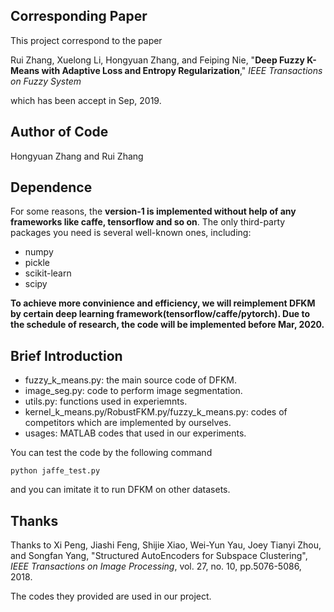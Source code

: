 ## Corresponding Paper

This project correspond to the paper

Rui Zhang, Xuelong Li, Hongyuan Zhang, and Feiping Nie, "**Deep Fuzzy K-Means with Adaptive Loss and Entropy Regularization**," *IEEE Transactions on Fuzzy System* 

which has been accept in Sep, 2019. 

## Author of Code

Hongyuan Zhang and Rui Zhang

## Dependence

For some reasons, the **version-1 is implemented without help of any frameworks like caffe, tensorflow and so on**. The only third-party packages you need is several well-known ones, including: 

- numpy
- pickle
- scikit-learn 
- scipy

**To achieve more convinience and efficiency, we will reimplement DFKM by certain deep learning framework(tensorflow/caffe/pytorch). Due to the schedule of research, the code will be implemented before Mar, 2020.**

## Brief Introduction

- fuzzy_k_means.py: the main source code of DFKM.
- image_seg.py: code to perform image segmentation. 
- utils.py: functions used in experiemnts.
- kernel_k_means.py/RobustFKM.py/fuzzy_k_means.py: codes of competitors which are implemented by ourselves. 
- usages: MATLAB codes that used in our experiments.

You can test the code by the following command

```shell
python jaffe_test.py
```

and you can imitate it to run DFKM on other datasets. 



## Thanks

Thanks to Xi Peng, Jiashi Feng, Shijie Xiao, Wei-Yun Yau,  Joey Tianyi Zhou, and Songfan Yang, "Structured AutoEncoders for Subspace Clustering", *IEEE Transactions on Image Processing*, vol. 27, no. 10, pp.5076-5086, 2018.

The codes they provided are used in our project. 
